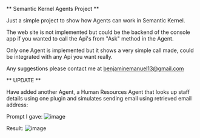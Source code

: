 ** Semantic Kernel Agents Project **

Just a simple project to show how Agents can work in Semantic Kernel.

The web site is not implemented but could be the backend of the console app if you wanted to call the Api's from "Ask" method in the Agent.

Only one Agent is implemented but it shows a very simple call made, could be integrated with any Api you want really.

Any suggestions please contact me at benjaminemanuel13@gmail.com

** UPDATE **

Have added another Agent, a Human Resources Agent that looks up staff details using one plugin and simulates sending email using retrieved email address:


Prompt I gave: 
![image](https://github.com/user-attachments/assets/fa47e787-4a85-4526-8ed2-b2d7d07dcaaa)


Result: 
![image](https://github.com/user-attachments/assets/f7961992-b428-4022-a1c4-17133fae92ee) 
